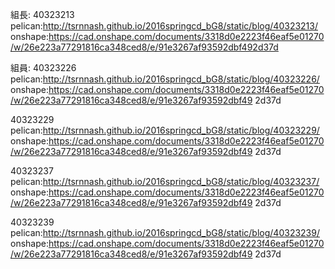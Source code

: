 組長:
40323213 
pelican:http://tsrnnash.github.io/2016springcd_bG8/static/blog/40323213/ 
onshape:https://cad.onshape.com/documents/3318d0e2223f46eaf5e01270/w/26e223a77291816ca348ced8/e/91e3267af93592dbf492d37d

組員:
40323226
pelican:http://tsrnnash.github.io/2016springcd_bG8/static/blog/40323226/ 
onshape:https://cad.onshape.com/documents/3318d0e2223f46eaf5e01270/w/26e223a77291816ca348ced8/e/91e3267af93592dbf49
2d37d

40323229
pelican:http://tsrnnash.github.io/2016springcd_bG8/static/blog/40323229/ 
onshape:https://cad.onshape.com/documents/3318d0e2223f46eaf5e01270/w/26e223a77291816ca348ced8/e/91e3267af93592dbf49
2d37d

40323237
pelican:http://tsrnnash.github.io/2016springcd_bG8/static/blog/40323237/ 
onshape:https://cad.onshape.com/documents/3318d0e2223f46eaf5e01270/w/26e223a77291816ca348ced8/e/91e3267af93592dbf49
2d37d

40323239
pelican:http://tsrnnash.github.io/2016springcd_bG8/static/blog/40323239/ 
onshape:https://cad.onshape.com/documents/3318d0e2223f46eaf5e01270/w/26e223a77291816ca348ced8/e/91e3267af93592dbf49
2d37d
